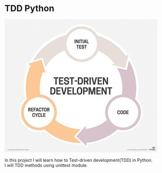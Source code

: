 # TDD Python

<img src ="img/tdd.jpeg" alt ="TDD graph">

In this project I will learn how to Test-driven development(TDD) in Python.<br>
I will TDD methods using unittest module.
